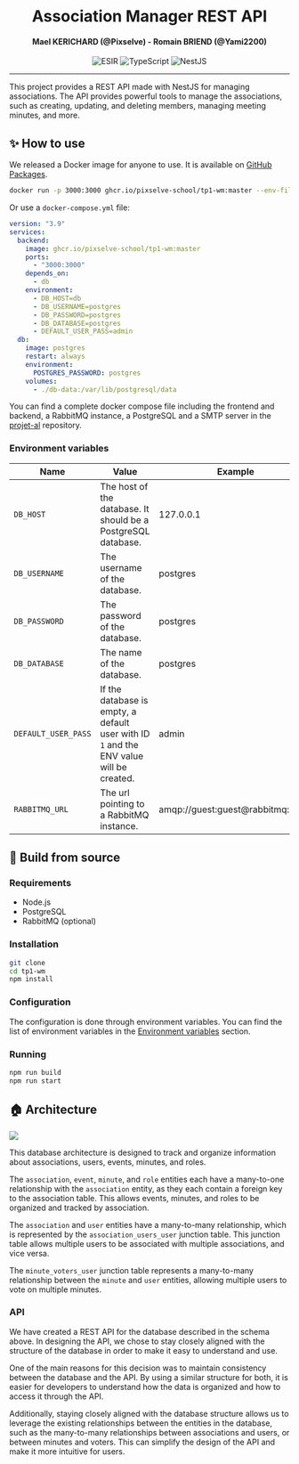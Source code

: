 <h1 align="center">Association Manager REST API</h1>
<h4 align="center">Mael KERICHARD (@Pixselve) - Romain BRIEND (@Yami2200)</h4>
<p align="center">
   <img src="https://img.shields.io/badge/-ESIR-orange" alt="ESIR">
   <img src="https://img.shields.io/badge/-TypeScript-blue" alt="TypeScript">
   <img src="https://img.shields.io/badge/-NestJS-red" alt="NestJS">
</p>

---

This project provides a REST API made with NestJS for managing associations. The API provides powerful tools to manage
the associations, such as creating, updating, and deleting members, managing meeting minutes, and more.

## ✨ How to use

We released a Docker image for anyone to use. It is available
on [GitHub Packages](https://github.com/pixselve-school/tp1-wm/pkgs/container/tp1-wm).

```bash
docker run -p 3000:3000 ghcr.io/pixselve-school/tp1-wm:master --env-file .env
```

Or use a `docker-compose.yml` file:

```yaml
version: "3.9"
services:
  backend:
    image: ghcr.io/pixselve-school/tp1-wm:master
    ports:
      - "3000:3000"
    depends_on:
      - db
    environment:
      - DB_HOST=db
      - DB_USERNAME=postgres
      - DB_PASSWORD=postgres
      - DB_DATABASE=postgres
      - DEFAULT_USER_PASS=admin
  db:
    image: postgres
    restart: always
    environment:
      POSTGRES_PASSWORD: postgres
    volumes:
      - ./db-data:/var/lib/postgresql/data
```

You can find a complete docker compose file including the frontend and backend, a RabbitMQ instance, a PostgreSQL and a
SMTP server in the [projet-al](https://github.com/pixselve-school/projet-al) repository.

### Environment variables

| Name                | Value                                                                                   | Example                          | Required |
|---------------------|-----------------------------------------------------------------------------------------|----------------------------------|----------|
| `DB_HOST`           | The host of the database. It should be a PostgreSQL database.                           | 127.0.0.1                        | ✅        |
| `DB_USERNAME`       | The username of the database.                                                           | postgres                         | ✅        |
| `DB_PASSWORD`       | The password of the database.                                                           | postgres                         | ✅        |
| `DB_DATABASE`       | The name of the database.                                                               | postgres                         | ✅        |
| `DEFAULT_USER_PASS` | If the database is empty, a default user with ID `1` and the ENV value will be created. | admin                            | ✅        |
| `RABBITMQ_URL`      | The url pointing to a RabbitMQ instance.                                                | amqp://guest:guest@rabbitmq:5672 | ❌        |

## 🧱 Build from source

### Requirements

- Node.js
- PostgreSQL
- RabbitMQ (optional)

### Installation

```bash
git clone
cd tp1-wm
npm install
```

### Configuration

The configuration is done through environment variables. You can find the list of environment variables in the
[Environment variables](#environment-variables) section.

### Running

```bash
npm run build
npm run start
```

## 🏠 Architecture

![](http://www.plantuml.com/plantuml/svg/jPJ1JiCm38RlUGephkp8WPvstJCWc4nZDeichX9l227UdQQPnAAi4wWiqwhAJhx_Z_MhgwWOTEywOsvqHuwWxv2zKUb11Lv4LHnO3jGgYpVnZNsF0Hrqx4a_UW89kXDZsWvZXE4lBMFQ2vy603mwQk20eTrXI0Ms3R1Nsb8mN_MfpJvIYECp0qvwwvEZ093shC_Gw41U9zJ7wpQWx6XuTNsgaRT5PK9pqhrZlrVAWgqCJQ-5faMbVn3O74JBqUJwBwSIfADwAEUEL0Phs8y7SiXTGHisQ2Nnok5C5RTKgFO3-rs2lH0OCv4LM3xUtZ-atzsOuAVbSt4BE5aDBChxiLtyYPixvShSr3a2SmohDTleCMvNuXOfc-GM7Wfkxbn4pfZf6E8hpBJcpZIw8c_JL_KR)

This database architecture is designed to track and organize information about associations, users, events, minutes, and
roles.

The `association`, `event`, `minute`, and `role` entities each have a many-to-one relationship with the `association`
entity, as they each contain a foreign key to the association table. This allows events, minutes, and roles to be
organized and tracked by association.

The `association` and `user` entities have a many-to-many relationship, which is represented by
the `association_users_user` junction table. This junction table allows multiple users to be associated with multiple
associations, and vice versa.

The `minute_voters_user` junction table represents a many-to-many relationship between the `minute` and `user` entities,
allowing multiple users to vote on multiple minutes.

### API

We have created a REST API for the database described in the schema above. In designing the API, we chose to stay
closely aligned with the structure of the database in order to make it easy to understand and use.

One of the main reasons for this decision was to maintain consistency between the database and the API. By using a
similar structure for both, it is easier for developers to understand how the data is organized and how to access it
through the API.

Additionally, staying closely aligned with the database structure allows us to leverage the existing relationships
between the entities in the database, such as the many-to-many relationships between associations and users, or between
minutes and voters. This can simplify the design of the API and make it more intuitive for users.

